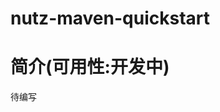 nutz-maven-quickstart
==================================

简介(可用性:开发中)
==================================

待编写